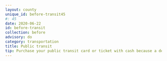 ```yaml
---
layout: county 
unique_id: before-transit45
#: 45
date: 2020-06-22
id: before-transit
collection: before
advisory: do
category: transportation
title: Public transit
tip: Purchase your public transit card or ticket with cash because a debit or credit card will track your personal information and can be used to track your movements.
---
```

